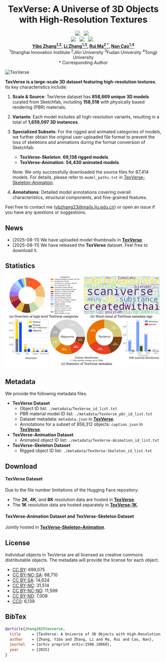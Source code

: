 <div align="center">
<h1 align="center" >
  TexVerse: A Universe of 3D Objects <br> with High-Resolution Textures
</h1>

  <a href='#'><img src='https://img.shields.io/badge/Project%20Page-Coming%20Soon-lightgrey'></a> &nbsp;
  <a href='https://arxiv.org/abs/2508.10868'><img src='https://img.shields.io/badge/arXiv-2508.10868-b31b1b.svg?logo=arXiv'></a> &nbsp;
<br>
  <a href='https://huggingface.co/datasets/YiboZhang2001/TexVerse'>
  <img src='https://img.shields.io/badge/%F0%9F%A4%97%20Hugging%20Face-TexVerse-blue'></a> &nbsp;
  <a href='https://huggingface.co/datasets/YiboZhang2001/TexVerse-1K'>
  <img src='https://img.shields.io/badge/%F0%9F%A4%97%20Hugging%20Face-TexVerse--1K-blue'></a> &nbsp;
  <a href='https://huggingface.co/datasets/YiboZhang2001/TexVerse-Skeleton-Animation'>
  <img src='https://img.shields.io/badge/%F0%9F%A4%97%20Hugging%20Face-TexVerse--Skeleton--Animation-blue'></a> &nbsp;
<br>
**[Yibo Zhang<sup>1,2</sup>](https://yiboz2001.github.io/),  [Li Zhang<sup>1,3</sup>](https://lzrobots.github.io/),  [Rui Ma<sup>2 &ast;</sup>](https://ruim-jlu.github.io/), [Nan Cao<sup>1,4</sup>](http://nancao.org/)** 
<br>
<sup>1</sup>Shanghai Innovation Institute
<sup>2</sup>Jilin University 
<sup>3</sup>Fudan University 
<sup>4</sup>Tongji University 
<br>
&ast; Corresponding Author

</div>

![TexVerse](assets/teaser.png)

**TexVerse is a large-scale 3D dataset featuring high-resolution textures.**  Its key characteristics include:

1. **Scale & Source**: TexVerse dataset has **858,669 unique 3D models** curated from Sketchfab, including **158,518** with physically based rendering (PBR) materials.
2. **Variants**: Each model includes all high-resolution variants, resulting in a total of **1,659,097 3D instances**.
3. **Specialized Subsets**:
   For the rigged and animated categories of models, we further obtain the original user-uploaded file format to prevent the loss of skeletons and animations during the format conversion of Sketchfab. 
   - **TexVerse-Skeleton**: **69,138 rigged models**.
   - **TexVerse-Animation**: **54,430 animated models**.

   Note: We only successfully downloaded the source files for 87,414 models. For details, please refer to `model_paths.txt` in [TexVerse-Skeleton-Animation](https://huggingface.co/datasets/YiboZhang2001/TexVerse-Skeleton-Animation).
4. **Annotations**: Detailed model annotations covering overall characteristics, structural components, and fine-grained features.



Feel free to contact me ([ybzhang23@mails.jlu.edu.cn](mailto:ybzhang23@mails.jlu.edu.cn)) or open an issue if you have any questions or suggestions.


## News

- [2025-08-11] We have uploaded model thumbnails in [**TexVerse**](https://huggingface.co/datasets/YiboZhang2001/TexVerse).
- [2025-08-11] We have released the **TexVerse** dataset. Feel free to download it.

## Statistics

![TexVerse](assets/statistics.png)

## Metadata

We provide the following metadata files.
- **TexVerse Dataset**  
  - Object ID list: `./metadata/TexVerse_id_list.txt`  
  - PBR material model ID list: `./metadata/TexVerse_pbr_id_list.txt`  
  - Dataset metadata: `metadata.json` in [**TexVerse**](https://huggingface.co/datasets/YiboZhang2001/TexVerse).
  - Annotations for a subset of 856,312 objects: `caption.json` in [**TexVerse**](https://huggingface.co/datasets/YiboZhang2001/TexVerse).
- **TexVerse-Animation Dataset**  
  - Animated object ID list: `./metadata/TexVerse-Animation_id_list.txt`  
- **TexVerse-Skeleton Dataset**  
  - Rigged object ID list: `./metadata/TexVerse-Skeleton_id_list.txt`  

## Download

#### **TexVerse Dataset**  
Due to the file number limitations of the Hugging Face repository:  
- The **2K**, **4K**, and **8K** resolution data are hosted in [**TexVerse**](https://huggingface.co/datasets/YiboZhang2001/TexVerse).  
- The **1K** resolution data are hosted separately in [**TexVerse-1K**](https://huggingface.co/datasets/YiboZhang2001/TexVerse-1K).  

#### **TexVerse-Animation Dataset** and **TexVerse-Skeleton Dataset**  
Jointly hosted in [**TexVerse-Skeleton-Animation**](https://huggingface.co/datasets/YiboZhang2001/TexVerse-Skeleton-Animation).


## License

Individual objects in TexVerse are all licensed as creative commons distributable objects. The metadata will provide the license for each object.

- [CC BY](https://creativecommons.org/licenses/by/4.0/): 699,075  
- [CC BY-NC-SA](https://creativecommons.org/licenses/by-nc-sa/4.0/): 88,710  
- [CC BY-SA](https://creativecommons.org/licenses/by-sa/4.0/): 14,624  
- [CC BY-NC](https://creativecommons.org/licenses/by-nc/4.0/): 31,514  
- [CC BY-NC-ND](https://creativecommons.org/licenses/by-nc-nd/4.0/): 11,599  
- [CC BY-ND](https://creativecommons.org/licenses/by-nd/4.0/): 7,008  
- [CC0](https://creativecommons.org/publicdomain/zero/1.0/): 6,139 

## BibTex

``` bibtex
@article{zhang2025texverse,
  title     = {TexVerse: A Universe of 3D Objects with High-Resolution Textures},
  author    = {Zhang, Yibo and Zhang, Li and Ma, Rui and Cao, Nan}, 
  journal   = {arXiv preprint arXiv:2508.10868},
  year      = {2025}
}
```











